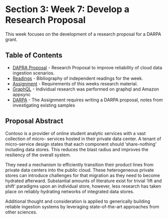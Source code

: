 # Section 3: Week 7: Develop a Research Proposal

This week focuses on the development of a research proposal for a DARPA grant.

## Table of Contents

- [DAPRA Proposal](Week7_Darpa.docx) - Research Proposal to improve reliability of cloud data ingestion scenarios.
- [Readings](Readings) - Bibliography of independent readings for the week.
- [Assignment](Assignment.md) - Requirements of this weeks research material.
- [GraphQL](graphql) - Individual research was performed on graphql and Amazon appsync
- [DARPA](darpa) - The Assignment requires writing a DARPA proposal, notes from investigating existing samples

## Proposal Abstract

Contoso is a provider of online student analytic services with a vast collection of micro- services hosted in their private data center. A tenant of micro-service design states that each component should ‘share-nothing’ including data stores. This reduces the blast radius and improves the resiliency of the overall system.

They need a mechanism to efficiently transition their product lines from private data centers into the public cloud. These heterogeneous private stores can introduce challenges for that migration as they need to become hydrated afterward. Substantial amounts of literature exist for trivial ‘lift and shift’ paradigms upon an individual store, however, less research has taken place on reliably hydrating networks of integrated data stores.

Additional thought and consideration is applied to generically building reliable ingestion systems by leveraging state-of-the-art approaches from other sciences.
